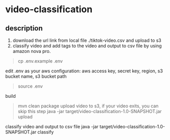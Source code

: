 # video-classification

## description
1. download the url link from local file ./tiktok-video.csv and upload to s3
2. classify video and add tags to the video and output to csv file by using amazon nova pro.

> cp .env.example .env

edit .env as your aws configuration: aws access key, secret key, region, s3 bucket name, s3 bucket path

> source .env

build
> mvn clean package
upload video to s3, if your video exits, you can skip this step
> java -jar target/video-classification-1.0-SNAPSHOT.jar upload

classify video and output to csv file
java -jar target/video-classification-1.0-SNAPSHOT.jar classify

